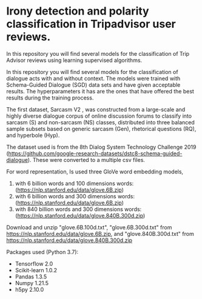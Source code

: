 # Irony detection and polarity classification in Tripadvisor user reviews.

 In this repository you will find several models for the classification of Trip Advisor reviews using  learning supervised algorithms.

In this repository you will find several models for the classification of dialogue acts with and without context. The models were trained with Schema-Guided Dialogue (SGD) data sets and have given acceptable results. The hyperparameters it has are the ones that have offered the best results during the training process.

The first dataset, Sarcasm V2 , was constructed from a large-scale and highly diverse dialogue corpus of online discussion forums to classify into sarcasm (S) and non-sarcasm (NS) classes, distributed into three balanced sample subsets based on generic sarcasm (Gen), rhetorical questions (RQ), and hyperbole (Hyp). 

The dataset used is from the 8th Dialog System Technology Challenge 2019 (https://github.com/google-research-datasets/dstc8-schema-guided-dialogue). These were converted to a multiple csv files.

For word representation, Is used three GloVe word embedding models, 
1. with 6 billion words and 100 dimensions words: (https://nlp.stanford.edu/data/glove.6B.zip)
2. with 6 billion words and 300 dimensions words: (https://nlp.stanford.edu/data/glove.6B.zip)
3. with 840 billion words and 300 dimensions words: (https://nlp.stanford.edu/data/glove.840B.300d.zip)
 

Download and unzip "glove.6B.100d.txt", "glove.6B.300d.txt" from https://nlp.stanford.edu/data/glove.6B.zip, and "glove.840B.300d.txt" from https://nlp.stanford.edu/data/glove.840B.300d.zip

Packages used (Python 3.7):
- Tensorflow 2.0
- Scikit-learn 1.0.2
- Pandas 1.3.5
- Numpy 1.21.5
- h5py 2.10.0
